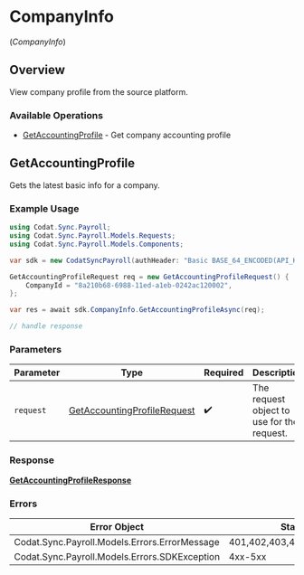 # CompanyInfo
(*CompanyInfo*)

## Overview

View company profile from the source platform.

### Available Operations

* [GetAccountingProfile](#getaccountingprofile) - Get company accounting profile

## GetAccountingProfile

Gets the latest basic info for a company.

### Example Usage

```csharp
using Codat.Sync.Payroll;
using Codat.Sync.Payroll.Models.Requests;
using Codat.Sync.Payroll.Models.Components;

var sdk = new CodatSyncPayroll(authHeader: "Basic BASE_64_ENCODED(API_KEY)");

GetAccountingProfileRequest req = new GetAccountingProfileRequest() {
    CompanyId = "8a210b68-6988-11ed-a1eb-0242ac120002",
};

var res = await sdk.CompanyInfo.GetAccountingProfileAsync(req);

// handle response
```

### Parameters

| Parameter                                                                           | Type                                                                                | Required                                                                            | Description                                                                         |
| ----------------------------------------------------------------------------------- | ----------------------------------------------------------------------------------- | ----------------------------------------------------------------------------------- | ----------------------------------------------------------------------------------- |
| `request`                                                                           | [GetAccountingProfileRequest](../../Models/Requests/GetAccountingProfileRequest.md) | :heavy_check_mark:                                                                  | The request object to use for the request.                                          |

### Response

**[GetAccountingProfileResponse](../../Models/Requests/GetAccountingProfileResponse.md)**

### Errors

| Error Object                                  | Status Code                                   | Content Type                                  |
| --------------------------------------------- | --------------------------------------------- | --------------------------------------------- |
| Codat.Sync.Payroll.Models.Errors.ErrorMessage | 401,402,403,404,409,429,500,503               | application/json                              |
| Codat.Sync.Payroll.Models.Errors.SDKException | 4xx-5xx                                       | */*                                           |
